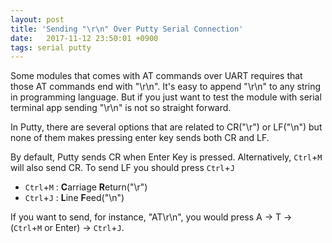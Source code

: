 ```yaml
---
layout: post
title: 'Sending "\r\n" Over Putty Serial Connection'
date:   2017-11-12 23:50:01 +0900
tags: serial putty
---
```


Some modules that comes with AT commands over UART requires that those AT commands end with "\r\n". It's easy to append "\r\n" to any string in programming language. But if you just want to test the module with serial terminal app sending "\r\n" is not so straight forward.

In Putty, there are several options that are related to CR("\r") or LF("\n") but none of them makes pressing enter key sends both CR and LF.

By default, Putty sends CR when Enter Key is pressed. Alternatively, `Ctrl`+`M` will also send CR. To send LF you should press `Ctrl`+`J`

* `Ctrl`+`M` : **C**arriage **R**eturn("\r")
* `Ctrl`+`J` : **L**ine **F**eed("\n")

If you want to send, for instance, "AT\r\n", you would press A -> T -> (`Ctrl`+`M` or Enter) -> `Ctrl`+`J`.
